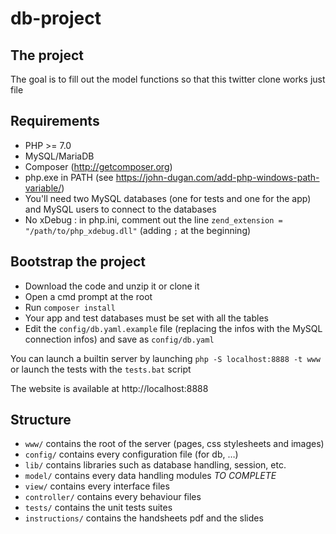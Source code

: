 # db-project

## The project
The goal is to fill out the model functions so that this twitter clone works just file

## Requirements
* PHP >= 7.0
* MySQL/MariaDB
* Composer (http://getcomposer.org)
* php.exe in PATH (see https://john-dugan.com/add-php-windows-path-variable/)
* You'll need two MySQL databases (one for tests and one for the app) and MySQL users to connect to the databases
* No xDebug : in php.ini, comment out the line `zend_extension = "/path/to/php_xdebug.dll"` (adding `;` at the beginning)

## Bootstrap the project
* Download the code and unzip it or clone it
* Open a cmd prompt at the root
* Run `composer install`
* Your app and test databases must be set with all the tables
* Edit the `config/db.yaml.example` file (replacing the infos with the MySQL connection infos) and save as `config/db.yaml`

You can launch a builtin server by launching `php -S localhost:8888 -t www` or launch the tests with the `tests.bat` script

The website is available at http://localhost:8888

## Structure
* `www/` contains the root of the server (pages, css stylesheets and images)
* `config/` contains every configuration file (for db, …)
* `lib/` contains libraries such as database handling, session, etc.
* `model/` contains every data handling modules *TO COMPLETE*
* `view/` contains every interface files
* `controller/` contains every behaviour files
* `tests/` contains the unit tests suites
* `instructions/` contains the handsheets pdf and the slides
